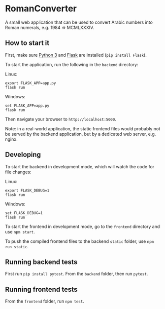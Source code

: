 # RomanConverter

A small web application that can be used to convert Arabic numbers into Roman numerals, e.g. 1984 => MCMLXXXIV.

## How to start it

First, make sure [Python 3](https://www.python.org/) and [Flask](http://flask.pocoo.org/) are installed (`pip install Flask`).

To start the application, run the following in the `backend` directory:

Linux:
```
export FLASK_APP=app.py
flask run
```

Windows:
```
set FLASK_APP=app.py
flask run
```

Then navigate your browser to `http://localhost:5000`.

Note: in a real-world application, the static frontend files would probably not be served by the backend application, but by a dedicated web server, e.g. nginx.

## Developing

To start the backend in development mode, which will watch the code for file changes:

Linux:
```
export FLASK_DEBUG=1
flask run
```

Windows:
```
set FLASK_DEBUG=1
flask run
```

To start the frontend in development mode, go to the `frontend` directory and use `npm start`.

To push the compiled frontend files to the backend `static` folder, use `npm run static`.

## Running backend tests

First run `pip install pytest`. From the `backend` folder, then run `pytest`.

## Running frontend tests

From the `frontend` folder, run `npm test`.